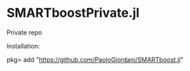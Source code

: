 # SMARTboostPrivate.jl
Private repo

Installation:

pkg> add "https://github.com/PaoloGiordani/SMARTboost.jl"
